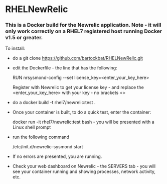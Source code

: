 # RHELNewRelic

### This is a Docker build for the Newrelic application. Note - it will only work correctly on a RHEL7 registered host running Docker v1.5 or greater.

To install:

* do a git clone https://github.com/bartockbat/RHELNewRelic.git 

* edit the Dockerfile  - the line that has the following:

	RUN nrsysmond-config --set license_key=<enter_your_key_here>

	Register with Newrelic to get your license key - and replace the <enter_your_key_here> with your key - no brackets <>

* do a docker build -t rhel7/newrelic:test .

* Once your container is built, to do a quick test, enter the container:

	docker run -it rhel7/newrelic:test bash - you will be presented with a Linux shell prompt

* run the following command

	/etc/init.d/newrelic-sysmond start

* If no errors are presented, you are running.

* Check your web dashboard on Newrelic - the SERVERS tab - you will see your container running and showing processes, network activity, etc.


